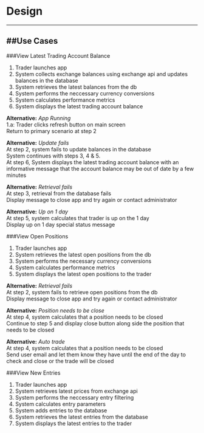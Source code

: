 # Design
---
##Use Cases
---
###View Latest Trading Account Balance

1. Trader launches app
2. System collects exchange balances using exchange api and updates balances in the database
3. System retrieves the latest balances from the db
4. System performs the neccessary currency conversions
5. System calculates performance metrics
6. System displays the latest trading account balance  

**Alternative:** *App Running*  
1.a: Trader clicks refresh button on main screen  
Return to primary scenario at step 2  

**Alternative:** *Update fails*  
At step 2, system fails to update balances in the database  
System continues with steps 3, 4 & 5.  
At step 6, System displays the latest trading account balance with an informative message that the account balance may be out of date by a few minutes  

**Alternative:** *Retrieval fails*  
At step 3, retrieval from the database fails  
Display message to close app and try again or contact administrator  

**Alternative:** *Up on 1 day*  
At step 5, system calculates that trader is up on the 1 day  
Display up on 1 day special status message  

###View Open Positions

1. Trader launches app
2. System retrieves the latest open positions from the db
3. System performs the necessary currency conversions
4. System calculates performance metrics
5. System displays the latest open positions to the trader  
  
**Alternative:** *Retrieval fails*  
At step 2, system fails to retrieve open positions from the db  
Display message to close app and try again or contact administrator  

**Alternative:** *Position needs to be close*  
At step 4, system calculates that a position needs to be closed  
Continue to step 5 and display close button along side the position that needs to be closed

**Alternative:** *Auto trade*  
At step 4, system calculates that a position needs to be closed  
Send user email and let them know they have until the end of the day to check and close or the trade will be closed  

###View New Entries  

1. Trader launches app
2. System retrieves latest prices from exchange api
3. System performs the neccessary entry filtering
4. System calculates entry parameters
5. System adds entries to the database
6. System retrieves the latest entries from the database
7. System displays the latest entries to the trader

